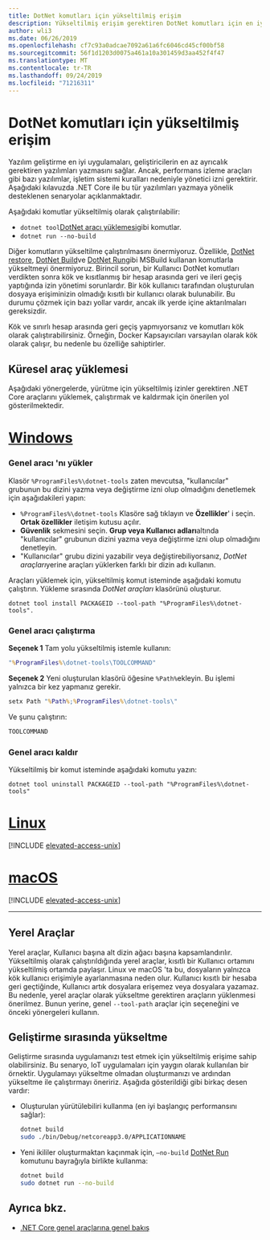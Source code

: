 ```yaml
---
title: DotNet komutları için yükseltilmiş erişim
description: Yükseltilmiş erişim gerektiren DotNet komutları için en iyi uygulamaları öğrenin.
author: wli3
ms.date: 06/26/2019
ms.openlocfilehash: cf7c93a0adcae7092a61a6fc6046cd45cf00bf58
ms.sourcegitcommit: 56f1d1203d0075a461a10a301459d3aa452f4f47
ms.translationtype: MT
ms.contentlocale: tr-TR
ms.lasthandoff: 09/24/2019
ms.locfileid: "71216311"
---
```

# <a name="elevated-access-for-dotnet-commands"></a>DotNet komutları için yükseltilmiş erişim

Yazılım geliştirme en iyi uygulamaları, geliştiricilerin en az ayrıcalık gerektiren yazılımları yazmasını sağlar. Ancak, performans izleme araçları gibi bazı yazılımlar, işletim sistemi kuralları nedeniyle yönetici izni gerektirir. Aşağıdaki kılavuzda .NET Core ile bu tür yazılımları yazmaya yönelik desteklenen senaryolar açıklanmaktadır. 

Aşağıdaki komutlar yükseltilmiş olarak çalıştırılabilir:

- `dotnet tool`[DotNet aracı yüklemesi](dotnet-tool-install.md)gibi komutlar.
- `dotnet run --no-build`

Diğer komutların yükseltilme çalıştırılmasını önermiyoruz. Özellikle, [DotNet restore](dotnet-restore.md), [DotNet Build](dotnet-build.md)ve [DotNet Run](dotnet-run.md)gibi MSBuild kullanan komutlarla yükseltmeyi önermiyoruz. Birincil sorun, bir Kullanıcı DotNet komutları verdikten sonra kök ve kısıtlanmış bir hesap arasında geri ve ileri geçiş yaptığında izin yönetimi sorunlardır. Bir kök kullanıcı tarafından oluşturulan dosyaya erişiminizin olmadığı kısıtlı bir kullanıcı olarak bulunabilir. Bu durumu çözmek için bazı yollar vardır, ancak ilk yerde içine aktarılmaları gereksizdir.

Kök ve sınırlı hesap arasında geri geçiş yapmıyorsanız ve komutları kök olarak çalıştırabilirsiniz. Örneğin, Docker Kapsayıcıları varsayılan olarak kök olarak çalışır, bu nedenle bu özelliğe sahiptirler.

## <a name="global-tool-installation"></a>Küresel araç yüklemesi

Aşağıdaki yönergelerde, yürütme için yükseltilmiş izinler gerektiren .NET Core araçlarını yüklemek, çalıştırmak ve kaldırmak için önerilen yol gösterilmektedir.

<!-- markdownlint-disable MD025 -->

# <a name="windowstabwindows"></a>[Windows](#tab/windows)

### <a name="install-the-global-tool"></a>Genel aracı 'nı yükler

Klasör `%ProgramFiles%\dotnet-tools` zaten mevcutsa, "kullanıcılar" grubunun bu dizini yazma veya değiştirme izni olup olmadığını denetlemek için aşağıdakileri yapın:

- `%ProgramFiles%\dotnet-tools` Klasöre sağ tıklayın ve **Özellikler**' i seçin. **Ortak özellikler** iletişim kutusu açılır. 
- **Güvenlik** sekmesini seçin. **Grup veya Kullanıcı adları**altında "kullanıcılar" grubunun dizini yazma veya değiştirme izni olup olmadığını denetleyin. 
- "Kullanıcılar" grubu dizini yazabilir veya değiştirebiliyorsanız, *DotNet araçları*yerine araçları yüklerken farklı bir dizin adı kullanın.

Araçları yüklemek için, yükseltilmiş komut isteminde aşağıdaki komutu çalıştırın. Yükleme sırasında *DotNet araçları* klasörünü oluşturur.

```dotnetcli
dotnet tool install PACKAGEID --tool-path "%ProgramFiles%\dotnet-tools".
```

### <a name="run-the-global-tool"></a>Genel aracı çalıştırma

**Seçenek 1** Tam yolu yükseltilmiş istemle kullanın:

```cmd
"%ProgramFiles%\dotnet-tools\TOOLCOMMAND"
```

**Seçenek 2** Yeni oluşturulan klasörü öğesine `%Path%`ekleyin. Bu işlemi yalnızca bir kez yapmanız gerekir.

```cmd
setx Path "%Path%;%ProgramFiles%\dotnet-tools\"
```

Ve şunu çalıştırın:

```cmd
TOOLCOMMAND
```

### <a name="uninstall-the-global-tool"></a>Genel aracı kaldır

Yükseltilmiş bir komut isteminde aşağıdaki komutu yazın:

```dotnetcli
dotnet tool uninstall PACKAGEID --tool-path "%ProgramFiles%\dotnet-tools"
```

# <a name="linuxtablinux"></a>[Linux](#tab/linux)

[!INCLUDE [elevated-access-unix](../../../includes/elevated-access-unix.md)]

# <a name="macostabmacos"></a>[macOS](#tab/macos)

[!INCLUDE [elevated-access-unix](../../../includes/elevated-access-unix.md)]

---

## <a name="local-tools"></a>Yerel Araçlar

Yerel araçlar, Kullanıcı başına alt dizin ağacı başına kapsamlandırılır. Yükseltilmiş olarak çalıştırıldığında yerel araçlar, kısıtlı bir Kullanıcı ortamını yükseltilmiş ortamda paylaşır. Linux ve macOS 'ta bu, dosyaların yalnızca kök kullanıcı erişimiyle ayarlanmasına neden olur. Kullanıcı kısıtlı bir hesaba geri geçtiğinde, Kullanıcı artık dosyalara erişemez veya dosyalara yazamaz. Bu nedenle, yerel araçlar olarak yükseltme gerektiren araçların yüklenmesi önerilmez. Bunun yerine, genel `--tool-path` araçlar için seçeneğini ve önceki yönergeleri kullanın.

## <a name="elevation-during-development"></a>Geliştirme sırasında yükseltme

Geliştirme sırasında uygulamanızı test etmek için yükseltilmiş erişime sahip olabilirsiniz. Bu senaryo, IoT uygulamaları için yaygın olarak kullanılan bir örnektir. Uygulamayı yükseltme olmadan oluşturmanızı ve ardından yükseltme ile çalıştırmayı öneririz. Aşağıda gösterildiği gibi birkaç desen vardır:

- Oluşturulan yürütülebiliri kullanma (en iyi başlangıç performansını sağlar):

   ```bash
   dotnet build
   sudo ./bin/Debug/netcoreapp3.0/APPLICATIONNAME
   ```
    
- Yeni ikililer oluşturmaktan kaçınmak için, `—no-build` [DotNet Run](dotnet-run.md) komutunu bayrağıyla birlikte kullanma:

   ```bash
   dotnet build
   sudo dotnet run --no-build
   ```

## <a name="see-also"></a>Ayrıca bkz.

- [.NET Core genel araçlarına genel bakış](global-tools.md)
